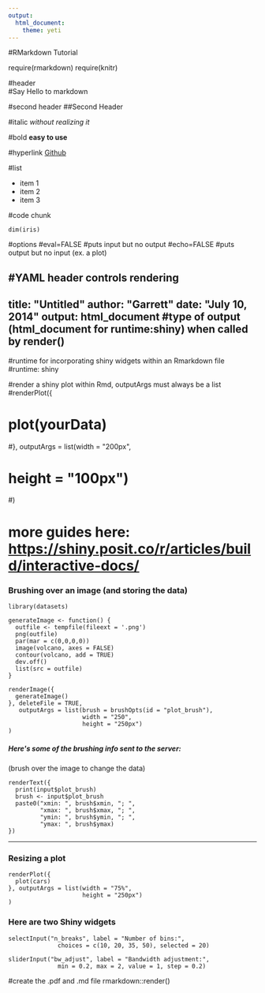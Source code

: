 ```yaml
---
output: 
  html_document: 
    theme: yeti
---
```

#RMarkdown Tutorial

require(rmarkdown)
require(knitr)

#header  
#Say Hello to markdown

#second header 
##Second Header

#italic 
*without realizing it*

#bold 
**easy to use**

#hyperlink 
[Github](https://www.github.com)

#list 
* item 1
* item 2
* item 3

#code chunk
```{r}
dim(iris)
```
#options
#eval=FALSE #puts input but no output
#echo=FALSE #puts output but no input (ex. a plot)

#YAML header controls rendering
---
title: "Untitled"
author: "Garrett"
date: "July 10, 2014"
output: html_document #type of output (html_document for runtime:shiny) when called by render()
---
#runtime for incorporating shiny widgets within an Rmarkdown file  
#runtime: shiny

#render a shiny plot within Rmd, outputArgs must always be a list
#renderPlot({ 
#  plot(yourData) 
#}, outputArgs = list(width = "200px", 
#                     height = "100px")
#)
# more guides here: https://shiny.posit.co/r/articles/build/interactive-docs/
### Brushing over an image (and storing the data)

```{r setup, echo=FALSE}
library(datasets)

generateImage <- function() {
  outfile <- tempfile(fileext = '.png')
  png(outfile)
  par(mar = c(0,0,0,0))
  image(volcano, axes = FALSE)
  contour(volcano, add = TRUE)
  dev.off()
  list(src = outfile)
}
```

```{r image}
renderImage({
  generateImage()
}, deleteFile = TRUE, 
   outputArgs = list(brush = brushOpts(id = "plot_brush"),
                     width = "250",
                     height = "250px")
)
```

##### Here's some of the brushing info sent to the server:
(brush over the image to change the data)

```{r brush info}
renderText({ 
  print(input$plot_brush)
  brush <- input$plot_brush
  paste0("xmin: ", brush$xmin, "; ",
         "xmax: ", brush$xmax, "; ",
         "ymin: ", brush$ymin, "; ",
         "ymax: ", brush$ymax)
})
```

---

### Resizing a plot

```{r plot}
renderPlot({ 
  plot(cars) 
}, outputArgs = list(width = "75%", 
                     height = "250px")
)
```

### Here are two Shiny widgets

```{r echo = FALSE}
selectInput("n_breaks", label = "Number of bins:",
              choices = c(10, 20, 35, 50), selected = 20)

sliderInput("bw_adjust", label = "Bandwidth adjustment:",
              min = 0.2, max = 2, value = 1, step = 0.2)
```

#create the .pdf and .md file
rmarkdown::render()

